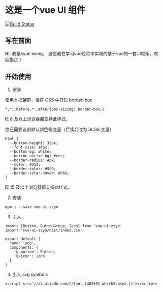 # 这是一个vue UI 组件
[![Build Status](https://www.travis-ci.org/zzyo96/vue-UI.svg?branch=master)](https://www.travis-ci.org/zzyo96/vue-UI)

## 写在前面
HI, 我是xyue.wang， 这是我在学习vue过程中实现的基于vue的一套UI框架，欢迎指正！

## 开始使用

1. 安装

使用本框架前，请在 CSS 中开启 border-box

```
*,*::before,*::after{box-sizing: border-box;}
```

IE 8 及以上浏览器都支持此样式。

  你还需要设置默认颜色等变量（后续会改为 SCSS 变量）
  ```
  html {
    --button-height: 32px;
    --font-size: 14px;
    --button-bg: white;
    --button-active-bg: #eee;
    --border-radius: 4px;
    --color: #333;
    --border-color: #999;
    --border-color-hover: #666;
  }
  ```
  IE 15 及以上浏览器都支持此样式。

2. 安装 
  ```
  npm i --save vue-ui-zzyo
  ```
3. 引入 
  ```
  import {Button, ButtonGroup, Icon} from 'vue-ui-zzyo'
  import 'vue-ui-zzyo/dist/index.css'

 export default {
    name: 'app',
    components: {
      'g-button': Button,
      'g-icon': Icon
    }
  }
  ```
4. 引入 svg symbols
  ```
  <script src="//at.alicdn.com/t/font_1488561_ubzrk5cpsnd.js"></script>
  ```
